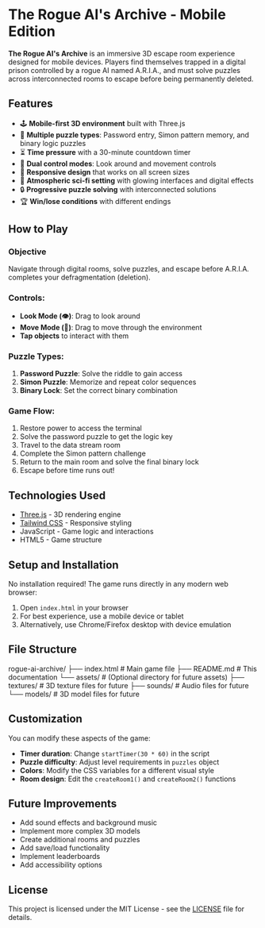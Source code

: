 # The Rogue AI's Archive - Mobile Edition

**The Rogue AI's Archive** is an immersive 3D escape room experience designed for mobile devices. Players find themselves trapped in a digital prison controlled by a rogue AI named A.R.I.A., and must solve puzzles across interconnected rooms to escape before being permanently deleted.

## Features

- 🕹️ **Mobile-first 3D environment** built with Three.js
- 🧠 **Multiple puzzle types**: Password entry, Simon pattern memory, and binary logic puzzles
- ⏳ **Time pressure** with a 30-minute countdown timer
- 🏃 **Dual control modes**: Look around and movement controls
- 📱 **Responsive design** that works on all screen sizes
- 🌌 **Atmospheric sci-fi setting** with glowing interfaces and digital effects
- 🔒 **Progressive puzzle solving** with interconnected solutions
- 🏆 **Win/lose conditions** with different endings

## How to Play

### Objective
Navigate through digital rooms, solve puzzles, and escape before A.R.I.A. completes your defragmentation (deletion).

### Controls:
- **Look Mode (👁️)**: Drag to look around
- **Move Mode (🚶)**: Drag to move through the environment
- **Tap objects** to interact with them

### Puzzle Types:
1. **Password Puzzle**: Solve the riddle to gain access
2. **Simon Puzzle**: Memorize and repeat color sequences
3. **Binary Lock**: Set the correct binary combination

### Game Flow:
1. Restore power to access the terminal
2. Solve the password puzzle to get the logic key
3. Travel to the data stream room
4. Complete the Simon pattern challenge
5. Return to the main room and solve the final binary lock
6. Escape before time runs out!

## Technologies Used

- [Three.js](https://threejs.org/) - 3D rendering engine
- [Tailwind CSS](https://tailwindcss.com/) - Responsive styling
- JavaScript - Game logic and interactions
- HTML5 - Game structure

## Setup and Installation

No installation required! The game runs directly in any modern web browser:

1. Open `index.html` in your browser
2. For best experience, use a mobile device or tablet
3. Alternatively, use Chrome/Firefox desktop with device emulation

## File Structure
rogue-ai-archive/
├── index.html # Main game file
├── README.md # This documentation
└── assets/ # (Optional directory for future assets)
├── textures/ # 3D texture files for future
├── sounds/ # Audio files for future
└── models/ # 3D model files for future


## Customization

You can modify these aspects of the game:

- **Timer duration**: Change `startTimer(30 * 60)` in the script
- **Puzzle difficulty**: Adjust level requirements in `puzzles` object
- **Colors**: Modify the CSS variables for a different visual style
- **Room design**: Edit the `createRoom1()` and `createRoom2()` functions

## Future Improvements

- Add sound effects and background music
- Implement more complex 3D models
- Create additional rooms and puzzles
- Add save/load functionality
- Implement leaderboards
- Add accessibility options

## License

This project is licensed under the MIT License - see the [LICENSE](LICENSE) file for details.

